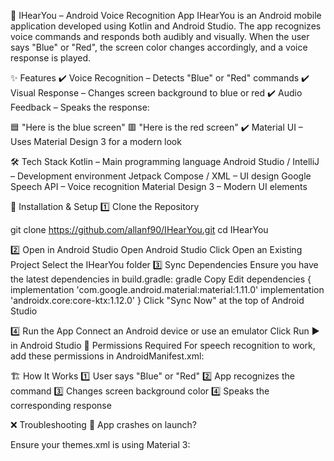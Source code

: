 📱 IHearYou – Android Voice Recognition App
IHearYou is an Android mobile application developed using Kotlin and Android Studio. The app recognizes voice commands and responds both audibly and visually. When the user says "Blue" or "Red", the screen color changes accordingly, and a voice response is played.

✨ Features
✔️ Voice Recognition – Detects "Blue" or "Red" commands
✔️ Visual Response – Changes screen background to blue or red
✔️ Audio Feedback – Speaks the response:

🟦 "Here is the blue screen"
🟥 "Here is the red screen"
✔️ Material UI – Uses Material Design 3 for a modern look


🛠 Tech Stack
Kotlin – Main programming language
Android Studio / IntelliJ – Development environment
Jetpack Compose / XML – UI design
Google Speech API – Voice recognition
Material Design 3 – Modern UI elements

🚀 Installation & Setup
1️⃣ Clone the Repository

git clone https://github.com/allanf90/IHearYou.git
cd IHearYou

2️⃣ Open in Android Studio
Open Android Studio
Click Open an Existing Project
Select the IHearYou folder
3️⃣ Sync Dependencies
Ensure you have the latest dependencies in build.gradle:
gradle
Copy
Edit
dependencies {
    implementation 'com.google.android.material:material:1.11.0'
    implementation 'androidx.core:core-ktx:1.12.0'
}
Click "Sync Now" at the top of Android Studio

4️⃣ Run the App
Connect an Android device or use an emulator
Click Run ▶️ in Android Studio
🔑 Permissions Required
For speech recognition to work, add these permissions in AndroidManifest.xml:


<uses-permission android:name="android.permission.RECORD_AUDIO"/>
<uses-permission android:name="android.permission.INTERNET"/>

🏗 How It Works
1️⃣ User says "Blue" or "Red"
2️⃣ App recognizes the command
3️⃣ Changes screen background color
4️⃣ Speaks the corresponding response

❌ Troubleshooting
🔹 App crashes on launch?

Ensure your themes.xml is using Material 3:

<style name="Theme.IHearYou" parent="Theme.Material3.Light">
🔹 Voice recognition not working?

Check if microphone permission is granted in device settings
🔹 Gradle sync failed?

Try File > Invalidate Caches & Restart
👨‍💻 Contributing
Fork the repo
Create a feature branch (git checkout -b feature-name)
Commit changes (git commit -m "Added new feature")
Push to GitHub (git push origin feature-name)
Submit a Pull Request 🎉


